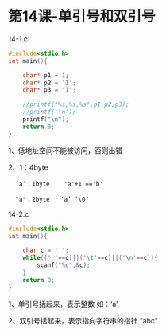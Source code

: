 # 第14课-单引号和双引号

14-1.c

```c
#include<stdio.h>
int main(){

	char* p1 = 1;
	char* p2 = '1';
	char* p3 = "1";

	//printf("%s,%s,%s",p1,p2,p3);
	//printf('\n');
	printf("\n");
	return 0;
}
```

1、低地址空间不能被访问，否则出错

2、1：4byte

      ‘a’：1byte    'a'+1 =='b'

      "a"：2byte   ‘a’ ‘\0’

14-2.c

```c
#include<stdio.h>
int main(){

	char c = ' ';
	while((' '==c)||('\t'==c)||('\n'==c)){
		scanf("%c",&c);
	}
	return 0;
}
```

1、单引号括起来，表示整数 如：‘a’

2、双引号括起来，表示指向字符串的指针 “abc”